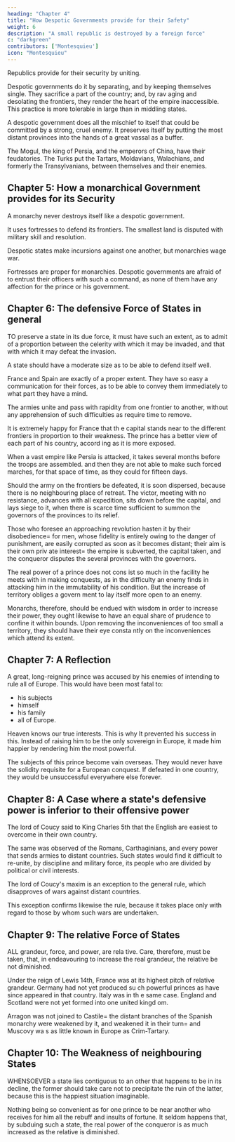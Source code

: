 ```yaml
---
heading: "Chapter 4"
title: "How Despotic Governments provide for their Safety"
weight: 6
description: "A small republic is destroyed by a foreign force"
c: "darkgreen"
contributors: ['Montesquieu']
icon: "Montesquieu"
---
```



Republics provide for their security by uniting. 

Despotic governments do it by separating, and by keeping themselves single. They sacrifice a part of the country; and, by rav aging and desolating the frontiers, they render the heart of the empire inaccessible. This practice is more tolerable in large than in middling states.

A despotic government does all the mischief to itself that could be committed by a strong, cruel enemy. It preserves itself by putting the most distant provinces into the hands of a great vassal as a buffer. 

The Mogul, the king of Persia, and the emperors of China, have their feudatories. The Turks put the Tartars, Moldavians, Walachians, and formerly the Transylvanians, between themselves and their enemies.


## Chapter 5: How a monarchical Government provides for its Security

A monarchy never destroys itself like a despotic government. 

It uses fortresses to defend its frontiers. The smallest land is disputed with military skill and resolution. 

Despotic states make incursions against one another, but monarchies wage war.

Fortresses are proper for monarchies. Despotic governments are afraid of to entrust their officers with such a command, as none of them have any affection for the prince or his government.


## Chapter 6: The defensive Force of States in general

TO preserve a state in its due force, it must have such an extent, as to admit of a proportion between the celerity with which it may be invaded, and that with which it may defeat the invasion. 

A state should have a moderate size as to be able to defend itself well. <!-- As an invader may appear on every side, it is requisite that the states should be able to make, on every side, its defence; consequently it should be of a moderate extent, proportioned to the degree of velocity that natur e has given to man, to enable him to move from one place to another. -->

France and Spain are exactly of a proper extent. They have so easy a communication for their forces, as to be able to convey them immediately to what part they have a mind.

The armies unite and pass with rapidity from one frontier to another, without any apprehension of such difficulties as require time to remove.

It is extremely happy for France that th e capital stands near to the different frontiers in proportion to their weakness. The prince has a better view of each part of his country, accord ing as it is more exposed.

When a vast empire like Persia is attacked, it takes several months before the troops are assembled. and then they are not able to make such forced marches, for that space of time, as they could for fifteen days. 

Should the army on the frontiers be  defeated, it is soon dispersed, because there is no neighbouring place of retreat. The victor, meeting with no resistance, advances with all expedition, sits down before the capital, and lays siege to it, when there is scarce time sufficient to summon the governors of the provinces to its relief. 

Those who foresee an approaching revolution hasten it by their disobedience=  for men, whose fidelity is entirely owing to the danger of punishment, are  easily corrupted as soon as it becomes distant; their aim is their own priv ate interest= the empire is subverted, the capital taken, and the conqueror disputes the several provinces with the governors.

The real power of a prince does not cons ist so much in the facility he meets with in making conquests, as in the difficulty an enemy finds in attacking him in the immutability of his condition. But the increase of territory obliges a govern ment to lay itself more open to an enemy.

Monarchs, therefore, should be endued with wisdom in order to increase their power, they ought likewise to have an equal share of prudence to confine it within bounds. Upon removing the inconveniences of too small a territory, they should have their eye consta ntly on the inconveniences which attend its extent.


## Chapter 7: A Reflection

A great, long-reigning prince was accused by his enemies of intending to rule all of Europe. This would have been most fatal to:
- his subjects
- himself
- his family
- all of Europe. 

Heaven knows our true interests. This is why It prevented his success in this. Instead of raising him to be the only sovereign in Europe, it made him happier by rendering him the most powerful.

The subjects of this prince become vain overseas. They would never have the solidity requisite for a European conquest. If defeated in one country, they would be unsuccessful everywhere else forever.

<!-- , who, in tra velling abroad, are never affected but with what they have left at home; wh o, on quitting their own habitations, look upon glory as their chief object , and, in distant countries, as an obstacle to their return; who disgust yo u even by their good qualities, because they are tainted with so much vanity; who are capable of supporting wounds, perils, and fatigues, but not of foregoing their pleasures; who are supremely fond of gaiety, and comfort the mselves for the loss of a battle by a song upon the general;  -->


## Chapter 8: A Case where a state's defensive power is inferior to their offensive power

The lord of Coucy said to King Charles 5th that the English are easiest to overcome in their own country. 

The same was observed of the Romans, Carthaginians, and every power that sends armies to distant countries.  Such states would find it difficult to re-unite, by discipline and military force, its people who are divided by political or civil interests. 

<!-- The state finds itself weakened by the disorder that st ill continues, and more so by the remedy. -->

The lord of Coucy's maxim is an exception to the general rule, which disapproves of wars against distant countries. 

This exception confirms likewise the rule, because it takes place only with regard to those by whom such wars are undertaken.


## Chapter 9: The relative Force of States

ALL grandeur, force, and power, are rela tive. Care, therefore, must be taken, that, in endeavouring to increase the real grandeur, the relative be not diminished.

Under the reign of Lewis 14th, France was at its highest pitch of relative grandeur. Germany had not yet produced su ch powerful princes as have since appeared in that country. Italy was in th e same case. England and Scotland were not yet formed into one united kingd om. 

Arragon was not joined to Castile= the distant branches of the Spanish  monarchy were weakened by it, and weakened it in their turn= and Muscovy wa s as little known in Europe as Crim-Tartary.



## Chapter 10: The Weakness of neighbouring States

WHENSOEVER a state lies contiguous to an other that happens to be in its decline, the former should take care not to precipitate the ruin of the latter, because this is the happiest situation imaginable. 

Nothing being so convenient as for one prince to be near another who receives for him all the rebuff and insults of fortune. It seldom happens that, by subduing such a state, the real power of  the conqueror is as much increased as the relative is diminished.
